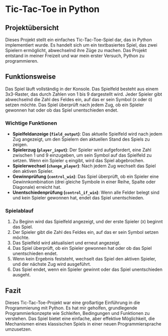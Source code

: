 # Tic-Tac-Toe in Python

## Projektübersicht

Dieses Projekt stellt ein einfaches Tic-Tac-Toe-Spiel dar, das in Python implementiert wurde. Es handelt sich um ein textbasiertes Spiel, das zwei Spielern ermöglicht, abwechselnd ihre Züge zu machen. Das Projekt entstand in meiner Freizeit und war mein erster Versuch, Python zu programmieren.

## Funktionsweise

Das Spiel läuft vollständig in der Konsole. Das Spielfeld besteht aus einem 3x3-Raster, 
das durch Zahlen von 1 bis 9 dargestellt wird. Jeder Spieler gibt abwechselnd die Zahl des Feldes ein, 
auf das er sein Symbol (`X` oder `O`) setzen möchte. Das Spiel überprüft nach jedem Zug, ob ein Spieler gewonnen hat oder ob das Spiel unentschieden endet.

### Wichtige Funktionen

- **Spielfeldanzeige (`field_output`)**: Das aktuelle Spielfeld wird nach jedem Zug angezeigt, um den Spielern den aktuellen Stand des Spiels zu zeigen.
- **Spielerzug (`player_input`)**: Der Spieler wird aufgefordert, eine Zahl zwischen 1 und 9 einzugeben, um sein Symbol auf das Spielfeld zu setzen. Wenn ein Spieler `q` eingibt, wird das Spiel abgebrochen.
- **Spielerwechsel (`change_player`)**: Nach jedem Zug wechselt das Spiel den aktiven Spieler.
- **Gewinnprüfung (`control_win`)**: Das Spiel überprüft, ob ein Spieler eine Gewinnkombination (drei gleiche Symbole in einer Reihe, Spalte oder Diagonale) erreicht hat.
- **Unentschiedenprüfung (`control_if_win`)**: Wenn alle Felder belegt sind und kein Spieler gewonnen hat, endet das Spiel unentschieden.

### Spielablauf

1. Zu Beginn wird das Spielfeld angezeigt, und der erste Spieler (`X`) beginnt das Spiel.
2. Der Spieler gibt die Zahl des Feldes ein, auf das er sein Symbol setzen möchte.
3. Das Spielfeld wird aktualisiert und erneut angezeigt.
4. Das Spiel überprüft, ob ein Spieler gewonnen hat oder ob das Spiel unentschieden endet.
5. Wenn kein Ergebnis feststeht, wechselt das Spiel den aktiven Spieler, und der nächste Zug wird ausgeführt.
6. Das Spiel endet, wenn ein Spieler gewinnt oder das Spiel unentschieden ausgeht.

## Fazit

Dieses Tic-Tac-Toe-Projekt war eine großartige Einführung in die Programmierung mit Python. Es hat mir geholfen, grundlegende Programmierkonzepte wie Schleifen, Bedingungen und Funktionen zu verstehen. Das Spiel bietet eine einfache, aber effektive Möglichkeit, die Mechanismen eines klassischen Spiels in einer neuen Programmiersprache umzusetzen.
